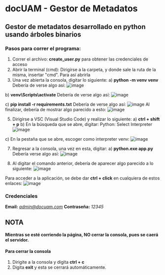# docUAM - Gestor de Metadatos

## Gestor de metadatos desarrollado en python usando árboles binarios 

### Pasos para correr el programa:
1) Correr el archivo: **create_user.py** para obtener las credenciales de acceso
2) Abrir la terminal (cmd): Dirigirse a la carpeta, y donde sale la ruta de la misma, insertar "cmd". Para así abrirla
3) Una vez abierta la consola, digitar lo siguiente:
  a) **python -m venv venv**
  Debería de verse algo así: ![image](https://github.com/user-attachments/assets/068e99a7-0527-496b-8ddb-8f70670ea329)



  b) **venv\Scripts\activate**
  Debería de verse algo así: ![image](https://github.com/user-attachments/assets/12657bf7-833c-472e-a8e8-ff86235503f2)


  
  c) **pip install -r requirements.txt**
  Debería de verse algo así: ![image](https://github.com/user-attachments/assets/ccb7c9b4-c114-48f0-91e7-83cdc673c644)
  Al finalizar, debería de mostrar algo parecido a esto: ![image](https://github.com/user-attachments/assets/7b1a0f4f-3774-4369-a8e9-3325312c2e52)

  

5) Dirigirse a VSC (Visual Studio Code) y realizar lo siguiente:
  a) **ctrl + shift + p**
  b) En la búsqueda que se abre, digitar: Python: Select Interpreter
  ![image](https://github.com/user-attachments/assets/119ffa18-6294-482f-8b91-ac5ca208dcaf)







  c) En la pestaña que se abre, escoger como interpreter venv:
  ![image](https://github.com/user-attachments/assets/c486397c-a683-475f-8f40-26840f2db387)

  

7) Regresar a la consola, una vez en esta, digitar:
     a) **python.exe app.py**
     Debería verse algo así: ![image](https://github.com/user-attachments/assets/2a54187f-21b3-4d84-9249-019061317e0f)
   


9) Al digitar el comando anterior, debería de aparecer algo parecido a lo siguiente:
![image](https://github.com/user-attachments/assets/7176ab99-ab92-4d90-8f61-371d6c5e53ee)



Para acceder a la aplicación, se debe dar **ctrl + click** en cualquiera de estos enlaces:
![image](https://github.com/user-attachments/assets/254d3daf-1cde-4c84-8efc-3d61f956277d)



### Credenciales
**Email:** *admin@docuam.com*
**Contraseña:** *12345*

## NOTA
#### Mientras se esté corriendo la página, **NO** cerrar la consola, pues se caerá el servidor.
#### Para cerrar la consola
1) Dirigite a la consola y digita **ctrl + c**
2) Digita **exit** y esta se cerrará automáticamente.
